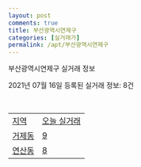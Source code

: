```yaml
---
layout: post
comments: true
title: 부산광역시연제구
categories: [실거래가]
permalink: /apt/부산광역시연제구
---
```


부산광역시연제구 실거래 정보

2021년 07월 16일 등록된 실거래 정보: 8건

<script type="text/javascript">
  google.charts.load('current', {'packages':['corechart']});
  google.charts.setOnLoadCallback(drawChart);

  function drawChart() {
    var data = google.visualization.arrayToDataTable([['거래일', '매매', '전월세', '전매'], ['20-07', 143, 138, 9], ['20-08', 348, 221, 29], ['20-09', 386, 237, 8], ['20-10', 782, 294, 22], ['20-11', 711, 299, 35], ['20-12', 205, 246, 38], ['21-01', 183, 253, 8], ['21-02', 151, 247, 12], ['21-03', 249, 237, 16], ['21-04', 193, 191, 408], ['21-05', 328, 181, 93], ['21-06', 195, 155, 5], ['21-07', 46, 34, 2]]);

    var options = {
      title: '최근 1년간 유형별 거래량 추이',
      legend: { position: 'bottom' }
    };

    var chart = new google.visualization.LineChart(document.getElementById('columnchart_material'));
    chart.draw(data, (options));
  }
</script>

<div id="columnchart_material" style="width: 95%; margin-left: -35px"></div>
<br>
<table class="sortable">
  <tr>
    <td><a href="#">지역</a></td>
    <td><a href="#">오늘 실거래</a></td>
  </tr>

  
  <tr class="item">
    <td><a href="부산광역시 연제구 거제동">거제동</a></td>
    <td><a href="부산광역시 연제구 거제동">9</a></td>
  </tr>
    

  <tr class="item">
    <td><a href="부산광역시 연제구 연산동">연산동</a></td>
    <td><a href="부산광역시 연제구 연산동">8</a></td>
  </tr>
    


</table>


    